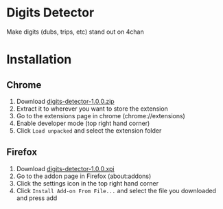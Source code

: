 # Digits Detector
Make digits (dubs, trips, etc) stand out on 4chan

# Installation
## Chrome
1. Download [digits-detector-1.0.0.zip](https://github.com/FlyingTurtle69/digits-detector/releases/download/v1.0.0/digits-detector-1.0.0.zip)
2. Extract it to wherever you want to store the extension
3. Go to the extensions page in chrome (chrome://extensions)
4. Enable developer mode (top right hand corner)
5. Click `Load unpacked` and select the extension folder

## Firefox
1. Download [digits-detector-1.0.0.xpi](https://github.com/FlyingTurtle69/digits-detector/releases/download/v1.0.0/digits-detector-1.0.0.xpi)
2. Go to the addon page in Firefox (about:addons)
3. Click the settings icon in the top right hand corner
4. Click `Install Add-on From File...` and select the file you downloaded and press add
